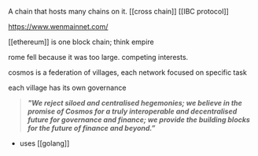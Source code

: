A chain that hosts many chains on it. [[cross chain]]
[[IBC protocol]]

https://www.wenmainnet.com/

[[ethereum]] is one block chain; think empire

rome fell because it was too large. competing interests.

cosmos is a federation of villages, each network focused on specific task

each village has its own governance

>_**"We reject siloed and centralised hegemonies; we believe in the promise of Cosmos for a truly interoperable and decentralised future for governance and finance; we provide the building blocks for the future of finance and beyond.”**_

- uses [[golang]] 
